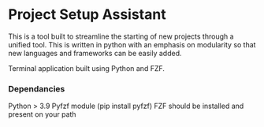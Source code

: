 # Project Setup Assistant

This is a tool built to streamline the starting of new projects through a unified tool. This is written in python with an emphasis on modularity so that new languages and frameworks can be easily added.

Terminal application built using Python and FZF.

### Dependancies
Python > 3.9
Pyfzf module (pip install pyfzf)
FZF should be installed and present on your path
